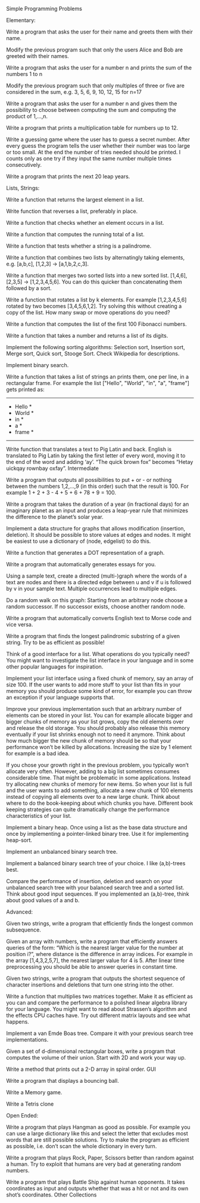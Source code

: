 Simple Programming Problems


Elementary:

Write a program that asks the user for their name and greets them with their name.

Modify the previous program such that only the users Alice and Bob are greeted with their names.

Write a program that asks the user for a number n and prints the sum of the numbers 1 to n

Modify the previous program such that only multiples of three or five are considered in the sum, e.g. 3, 5, 6, 9, 10, 12, 15 for n=17

Write a program that asks the user for a number n and gives them the possibility to choose between computing the sum and computing the product of 1,…,n.

Write a program that prints a multiplication table for numbers up to 12.

Write a guessing game where the user has to guess a secret number. After every guess the program tells the user whether their number was too large or too small. At the end the number of tries needed should be printed. I counts only as one try if they input the same number multiple times consecutively.

Write a program that prints the next 20 leap years.


Lists, Strings:

Write a function that returns the largest element in a list.

Write function that reverses a list, preferably in place.

Write a function that checks whether an element occurs in a list.

Write a function that computes the running total of a list.

Write a function that tests whether a string is a palindrome.

Write a function that combines two lists by alternatingly taking elements, e.g. [a,b,c], [1,2,3] → [a,1,b,2,c,3].

Write a function that merges two sorted lists into a new sorted list. [1,4,6],[2,3,5] → [1,2,3,4,5,6]. You can do this quicker than concatenating them followed by a sort.

Write a function that rotates a list by k elements. For example [1,2,3,4,5,6] rotated by two becomes [3,4,5,6,1,2]. Try solving this without creating a copy of the list. How many swap or move operations do you need?

Write a function that computes the list of the first 100 Fibonacci numbers.

Write a function that takes a number and returns a list of its digits.

Implement the following sorting algorithms: Selection sort, Insertion sort, Merge sort, Quick sort, Stooge Sort. Check Wikipedia for descriptions.

Implement binary search.

Write a function that takes a list of strings an prints them, one per line, in a rectangular frame. For example the list ["Hello", "World", "in", "a", "frame"] gets printed as:
*********
* Hello *
* World *
* in    *
* a     *
* frame *
*********

Write function that translates a text to Pig Latin and back. English is translated to Pig Latin by taking the first letter of every word, moving it to the end of the word and adding ‘ay’. “The quick brown fox” becomes “Hetay uickqay rownbay oxfay”.
Intermediate

Write a program that outputs all possibilities to put + or - or nothing between the numbers 1,2,…,9 (in this order) such that the result is 100. For example 1 + 2 + 3 - 4 + 5 + 6 + 78 + 9 = 100.

Write a program that takes the duration of a year (in fractional days) for an imaginary planet as an input and produces a leap-year rule that minimizes the difference to the planet’s solar year.

Implement a data structure for graphs that allows modification (insertion, deletion). It should be possible to store values at edges and nodes. It might be easiest to use a dictionary of (node, edgelist) to do this.

Write a function that generates a DOT representation of a graph.

Write a program that automatically generates essays for you.

Using a sample text, create a directed (multi-)graph where the words of a text are nodes and there is a directed edge between u and v if u is followed by v in your sample text. Multiple occurrences lead to multiple edges.

Do a random walk on this graph: Starting from an arbitrary node choose a random successor. If no successor exists, choose another random node.

Write a program that automatically converts English text to Morse code and vice versa.

Write a program that finds the longest palindromic substring of a given string. Try to be as efficient as possible!

Think of a good interface for a list. What operations do you typically need? You might want to investigate the list interface in your language and in some other popular languages for inspiration.

Implement your list interface using a fixed chunk of memory, say an array of size 100. If the user wants to add more stuff to your list than fits in your memory you should produce some kind of error, for example you can throw an exception if your language supports that.

Improve your previous implementation such that an arbitrary number of elements can be stored in your list. You can for example allocate bigger and bigger chunks of memory as your list grows, copy the old elements over and release the old storage. You should probably also release this memory eventually if your list shrinks enough not to need it anymore. Think about how much bigger the new chunk of memory should be so that your performance won’t be killed by allocations. Increasing the size by 1 element for example is a bad idea.

If you chose your growth right in the previous problem, you typically won’t allocate very often. However, adding to a big list sometimes consumes considerable time. That might be problematic in some applications. Instead try allocating new chunks of memory for new items. So when your list is full and the user wants to add something, allocate a new chunk of 100 elements instead of copying all elements over to a new large chunk. Think about where to do the book-keeping about which chunks you have. Different book keeping strategies can quite dramatically change the performance characteristics of your list.

Implement a binary heap. Once using a list as the base data structure and once by implementing a pointer-linked binary tree. Use it for implementing heap-sort.

Implement an unbalanced binary search tree.

Implement a balanced binary search tree of your choice. I like (a,b)-trees best.

Compare the performance of insertion, deletion and search on your unbalanced search tree with your balanced search tree and a sorted list. Think about good input sequences. If you implemented an (a,b)-tree, think about good values of a and b.


Advanced:

Given two strings, write a program that efficiently finds the longest common subsequence.

Given an array with numbers, write a program that efficiently answers queries of the form: “Which is the nearest larger value for the number at position i?”, where distance is the difference in array indices. For example in the array [1,4,3,2,5,7], the nearest larger value for 4 is 5. After linear time preprocessing you should be able to answer queries in constant time.

Given two strings, write a program that outputs the shortest sequence of character insertions and deletions that turn one string into the other.

Write a function that multiplies two matrices together. Make it as efficient as you can and compare the performance to a polished linear algebra library for your language. You might want to read about Strassen’s algorithm and the effects CPU caches have. Try out different matrix layouts and see what happens.

Implement a van Emde Boas tree. Compare it with your previous search tree implementations.

Given a set of d-dimensional rectangular boxes, write a program that computes the volume of their union. Start with 2D and work your way up.

Write a method that prints out a 2-D array in spiral order. GUI

Write a program that displays a bouncing ball.

Write a Memory game.

Write a Tetris clone

Open Ended:

Write a program that plays Hangman as good as possible. For example you can use a large dictionary like this and select the letter that excludes most words that are still possible solutions. Try to make the program as efficient as possible, i.e. don’t scan the whole dictionary in every turn.

Write a program that plays Rock, Paper, Scissors better than random against a human. Try to exploit that humans are very bad at generating random numbers.

Write a program that plays Battle Ship against human opponents. It takes coordinates as input and outputs whether that was a hit or not and its own shot’s coordinates.
Other Collections
